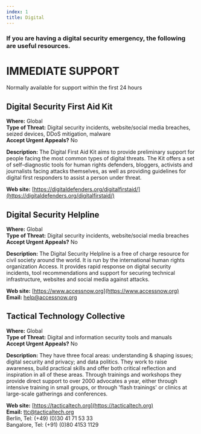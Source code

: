 ```yaml
---
index: 1
title: Digital
---
```

### If you are having a digital security emergency, the following are useful resources.

# IMMEDIATE SUPPORT

 Normally available for support within the first 24 hours

## Digital Security First Aid Kit

**Where:** Global  
**Type of Threat:** Digital security incidents, website/social media breaches, seized devices, DDoS mitigation, malware  
**Accept Urgent Appeals?** No 

**Description:** The Digital First Aid Kit aims to provide preliminary support for people facing the most common types of digital threats. The Kit offers a set of self-diagnostic tools for human rights defenders, bloggers, activists and journalists facing attacks themselves, as well as providing guidelines for digital first responders to assist a person under threat.  

**Web site:** [https://digitaldefenders.org/digitalfirstaid/](https://digitaldefenders.org/digitalfirstaid/)

## Digital Security Helpline

**Where:** Global  
**Type of Threat:** Digital security incidents, website/social media breaches  
**Accept Urgent Appeals?** No  

**Description:** The Digital Security Helpline is a free of charge resource for civil society around the world. It is run by the international human rights organization Access. It provides rapid response on digital security incidents, tool recommendations and support for securing technical infrastructure, websites and social media against attacks.  

**Web site:** [https://www.accessnow.org](https://www.accessnow.org)   
**Email:** help@accessnow.org

## Tactical Technology Collective

**Where:** Global  
**Type of Threat:** Digital and information security tools and manuals  
**Accept Urgent Appeals?** No  

**Description:** They have three focal areas: understanding & shaping issues; digital security and privacy; and data politics. They work to raise awareness, build practical skills and offer both critical reflection and inspiration in all of these areas. Through trainings and workshops they provide direct support to over 2000 advocates a year, either through intensive training in small groups, or through 'flash trainings' or clinics at large-scale gatherings and conferences.  

**Web site:** [https://tacticaltech.org](https://tacticaltech.org)  
**Email:** ttc@tacticaltech.org  
Berlin, Tel: (+49) (0)30 41 71 53 33  
Bangalore, Tel: (+91) (0)80 4153 1129
